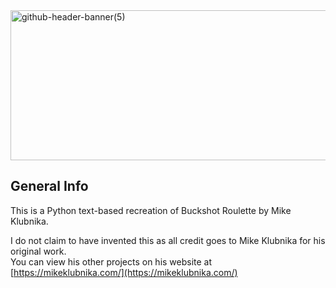 <img width="1200" height="240" alt="github-header-banner(5)" src="https://github.com/user-attachments/assets/eb6ded4b-bb4a-44b8-ae63-b764a4d758fd" />

## General Info

This is a Python text-based recreation of Buckshot Roulette by Mike Klubnika.

I do not claim to have invented this as all credit goes to Mike Klubnika for his original work. <br/>
You can view his other projects on his website at [https://mikeklubnika.com/](https://mikeklubnika.com/)
